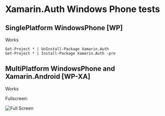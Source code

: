 # Xamarin.Auth Windows Phone tests

## SinglePlatform WindowsPhone [WP]

Works

	Get-Project * | UnInstall-Package Xamarin.Auth 
	Get-Project * | Install-Package Xamarin.Auth -pre
	
## MultiPlatform WindowsPhone and Xamarin.Android [WP-XA]

Works
		
Fullscreen: 

![Full Screen](https://github.com/moljac/Xamarin.Tools.Tests/blob/master/logs/2016-04-06-Xamarin.Auth.Windows.Phone.8-missing.method/screensshots/Screen%20Shot%202016-04-08%20at%2013.04.51%20.png "Fullscreen")
	